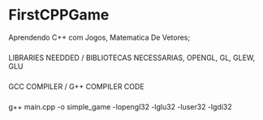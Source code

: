 # FirstCPPGame
Aprendendo C++ com Jogos, Matematica De Vetores;


### 
LIBRARIES NEEDDED / BIBLIOTECAS NECESSARIAS, OPENGL, GL, GLEW, GLU

###
GCC COMPILER / G++ COMPILER CODE

### 
g++ main.cpp -o simple_game -lopengl32 -lglu32 -luser32 -lgdi32
